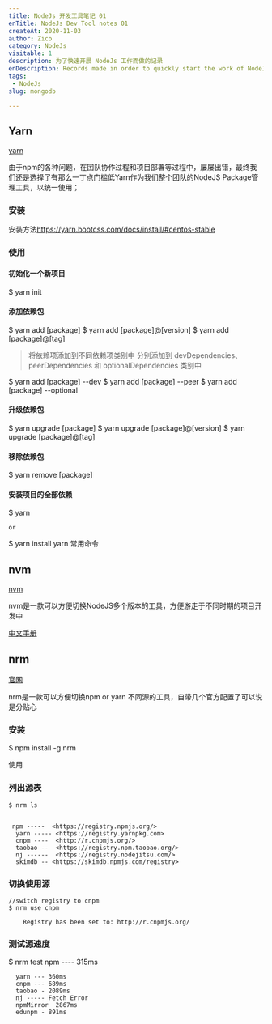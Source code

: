 ```yaml
---
title: NodeJs 开发工具笔记 01
enTitle: NodeJs Dev Tool notes 01
createAt: 2020-11-03
author: Zico
category: NodeJs
visitable: 1
description: 为了快速开展 NodeJs 工作而做的记录
enDescription: Records made in order to quickly start the work of NodeJs
tags:
 - NodeJs
slug: mongodb

---
```

## Yarn

[yarn](https://yarn.bootcss.com/)

由于npm的各种问题，在团队协作过程和项目部署等过程中，屡屡出错，最终我们还是选择了有那么一丁点门槛低Yarn作为我们整个团队的NodeJS Package管理工具，以统一使用；

### 安装

安装方法<https://yarn.bootcss.com/docs/install/#centos-stable>

### 使用

#### 初始化一个新项目

$ yarn init

#### 添加依赖包

$ yarn add [package]
$ yarn add [package]@[version]
$ yarn add [package]@[tag]

> 将依赖项添加到不同依赖项类别中
> 分别添加到 devDependencies、peerDependencies
> 和 optionalDependencies 类别中

$ yarn add [package] --dev
$ yarn add [package] --peer
$ yarn add [package] --optional

#### 升级依赖包

$ yarn upgrade [package]
$ yarn upgrade [package]@[version]
$ yarn upgrade [package]@[tag]

#### 移除依赖包

$ yarn remove [package]

#### 安装项目的全部依赖

$ yarn

`or`

$ yarn install
yarn 常用命令

## nvm

[nvm](https://github.com/nvm-sh/nvm)

nvm是一款可以方便切换NodeJS多个版本的工具，方便游走于不同时期的项目开发中

[中文手册](https://titangene.github.io/article/nvm.html)

## nrm

[官网](https://www.npmjs.com/package/nrm)

nrm是一款可以方便切换npm or yarn 不同源的工具，自带几个官方配置了可以说是分贴心

### 安装

$ npm install -g nrm

使用

### 列出源表

```doc
$ nrm ls


 npm -----  <https://registry.npmjs.org/>
  yarn ----- <https://registry.yarnpkg.com>
  cnpm ----  <http://r.cnpmjs.org/>
  taobao --  <https://registry.npm.taobao.org/>
  nj ------  <https://registry.nodejitsu.com/>
  skimdb -- <https://skimdb.npmjs.com/registry>
```

### 切换使用源

```doc
//switch registry to cnpm
$ nrm use cnpm  

    Registry has been set to: http://r.cnpmjs.org/
```

### 测试源速度

$ nrm test
  npm ---- 315ms

```dos
  yarn --- 360ms
  cnpm --- 689ms
  taobao - 2089ms
  nj ----- Fetch Error
  npmMirror  2867ms
  edunpm - 891ms
```
